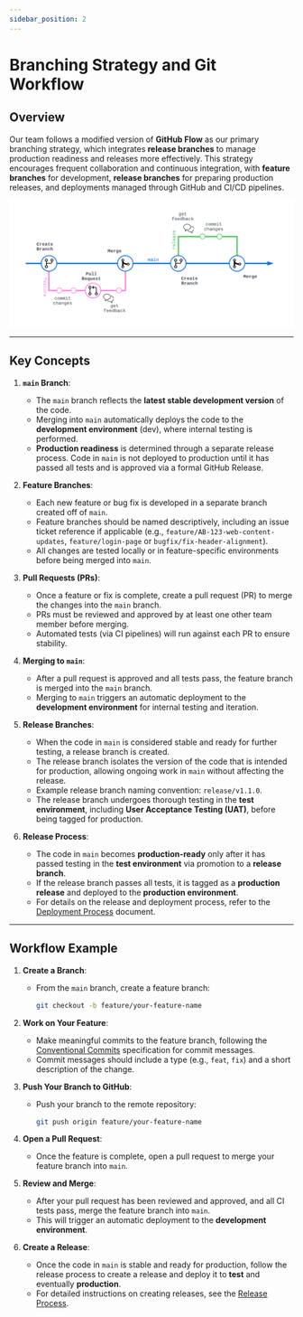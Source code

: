 ```yaml
---
sidebar_position: 2
---
```


# Branching Strategy and Git Workflow

## Overview

Our team follows a modified version of **GitHub Flow** as our primary branching strategy, which integrates **release branches** to manage production readiness and releases more effectively. This strategy encourages frequent collaboration and continuous integration, with **feature branches** for development, **release branches** for preparing production releases, and deployments managed through GitHub and CI/CD pipelines.

![Branching Strategy Diagram](./img/branching-workflow.png)

---

## Key Concepts

1. **`main` Branch**:

   - The `main` branch reflects the **latest stable development version** of the code.
   - Merging into `main` automatically deploys the code to the **development environment** (dev), where internal testing is performed.
   - **Production readiness** is determined through a separate release process. Code in `main` is not deployed to production until it has passed all tests and is approved via a formal GitHub Release.

2. **Feature Branches**:

   - Each new feature or bug fix is developed in a separate branch created off of `main`.
   - Feature branches should be named descriptively, including an issue ticket reference if applicable (e.g., `feature/AB-123-web-content-updates`, `feature/login-page` or `bugfix/fix-header-alignment`).
   - All changes are tested locally or in feature-specific environments before being merged into `main`.

3. **Pull Requests (PRs)**:

   - Once a feature or fix is complete, create a pull request (PR) to merge the changes into the `main` branch.
   - PRs must be reviewed and approved by at least one other team member before merging.
   - Automated tests (via CI pipelines) will run against each PR to ensure stability.

4. **Merging to `main`**:

   - After a pull request is approved and all tests pass, the feature branch is merged into the `main` branch.
   - Merging to `main` triggers an automatic deployment to the **development environment** for internal testing and iteration.

5. **Release Branches**:

   - When the code in `main` is considered stable and ready for further testing, a release branch is created.
   - The release branch isolates the version of the code that is intended for production, allowing ongoing work in `main` without affecting the release.
   - Example release branch naming convention: `release/v1.1.0`.
   - The release branch undergoes thorough testing in the **test environment**, including **User Acceptance Testing (UAT)**, before being tagged for production.

6. **Release Process**:
   - The code in `main` becomes **production-ready** only after it has passed testing in the **test environment** via promotion to a **release branch**.
   - If the release branch passes all tests, it is tagged as a **production release** and deployed to the **production environment**.
   - For details on the release and deployment process, refer to the [Deployment Process](../devops-and-automation/deployment-process.md) document.

---

## Workflow Example

1. **Create a Branch**:

   - From the `main` branch, create a feature branch:
     ```bash
     git checkout -b feature/your-feature-name
     ```

2. **Work on Your Feature**:

   - Make meaningful commits to the feature branch, following the [Conventional Commits](../general-development-practices/coding-standards.md#commit-message-standards-conventional-commits) specification for commit messages.
   - Commit messages should include a type (e.g., `feat`, `fix`) and a short description of the change.

3. **Push Your Branch to GitHub**:

   - Push your branch to the remote repository:
     ```bash
     git push origin feature/your-feature-name
     ```

4. **Open a Pull Request**:

   - Once the feature is complete, open a pull request to merge your feature branch into `main`.

5. **Review and Merge**:

   - After your pull request has been reviewed and approved, and all CI tests pass, merge the feature branch into `main`.
   - This will trigger an automatic deployment to the **development environment**.

6. **Create a Release**:
   - Once the code in `main` is stable and ready for production, follow the release process to create a release and deploy it to **test** and eventually **production**.
   - For detailed instructions on creating releases, see the [Release Process](../devops-and-automation/release-process.md).
